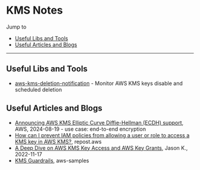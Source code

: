 # KMS Notes

Jump to
- [Useful Libs and Tools](#useful-libs-and-tools)
- [Useful Articles and Blogs](#useful-articles-and-blogs)


---
## Useful Libs and Tools

- [aws-kms-deletion-notification](https://github.com/aws-samples/aws-kms-deletion-notification) - Monitor AWS KMS keys disable and scheduled deletion


## Useful Articles and Blogs

- [Announcing AWS KMS Elliptic Curve Diffie-Hellman (ECDH) support](https://aws.amazon.com/blogs/security/announcing-aws-kms-elliptic-curve-diffie-hellman-ecdh-support/), AWS, 2024-08-19 - use case: end-to-end encryption
- [How can I prevent IAM policies from allowing a user or role to access a KMS key in AWS KMS?](https://repost.aws/knowledge-center/kms-prevent-access), repost.aws
- [A Deep Dive on AWS KMS Key Access and AWS Key Grants](https://www.cloudquery.io/blog/aws-kms-key-grants-deep-dive), Jason K., 2022-11-17
- [KMS Guardrails](https://aws-samples.github.io/aws-iam-permissions-guardrails/guardrails/kms/guardrails.html), aws-samples
